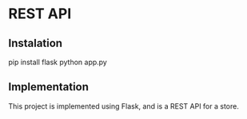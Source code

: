 # REST API

## Instalation

pip install flask
python app.py

## Implementation

This project is implemented using Flask, and is a REST API for a store.

